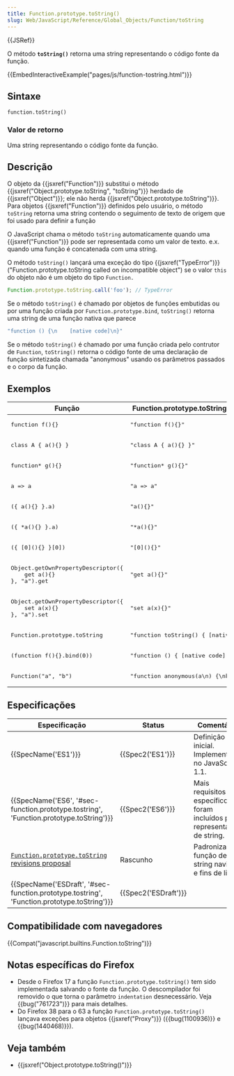 ```yaml
---
title: Function.prototype.toString()
slug: Web/JavaScript/Reference/Global_Objects/Function/toString
---
```

{{JSRef}}

O método **`toString()`** retorna uma string representando o código fonte da função.

{{EmbedInteractiveExample("pages/js/function-tostring.html")}}

## Sintaxe

```
function.toString()
```

### Valor de retorno

Uma string representando o código fonte da função.

## Descrição

O objeto da {{jsxref("Function")}} substitui o método {{jsxref("Object.prototype.toString", "toString")}} herdado de {{jsxref("Object")}}; ele não herda {{jsxref("Object.prototype.toString")}}. Para objetos {{jsxref("Function")}} definidos pelo usuário, o método `toString` retorna uma string contendo o seguimento de texto de origem que foi usado para definir a função

O JavaScript chama o método `toString` automaticamente quando uma {{jsxref("Function")}} pode ser representada como um valor de texto. e.x. quando uma função é concatenada com uma string.

O método `toString()` lançará uma exceção do tipo {{jsxref("TypeError")}} ("Function.prototype.toString called on incompatible object") se o valor `this` do objeto não é um objeto do tipo `Function.`

```js example-bad
Function.prototype.toString.call('foo'); // TypeError
```

Se o método `toString()` é chamado por objetos de funções embutidas ou por uma função criada por `Function.prototype.bind`, `toString()` retorna uma string de uma função nativa que parece

```js
"function () {\n    [native code]\n}"
```

Se o método `toString()` é chamado por uma função criada pelo contrutor de `Function`, `toString()` retorna o código fonte de uma declaração de função sintetizada chamada "anonymous" usando os parâmetros passados e o corpo da função.

## Exemplos

<table class="standard-table">
  <thead>
    <tr>
      <th scope="col">Função</th>
      <th scope="col">Function.prototype.toString resultado</th>
    </tr>
  </thead>
  <tbody>
    <tr>
      <td><pre class="notranslate">function f(){}</pre></td>
      <td><pre class="notranslate">"function f(){}"</pre></td>
    </tr>
    <tr>
      <td><pre class="notranslate">class A { a(){} }</pre></td>
      <td><pre class="notranslate">"class A { a(){} }"</pre></td>
    </tr>
    <tr>
      <td><pre class="notranslate">function* g(){}</pre></td>
      <td><pre class="notranslate">"function* g(){}"</pre></td>
    </tr>
    <tr>
      <td><pre class="notranslate">a => a</pre></td>
      <td><pre class="notranslate">"a => a"</pre></td>
    </tr>
    <tr>
      <td><pre class="notranslate">({ a(){} }.a)</pre></td>
      <td><pre class="notranslate">"a(){}"</pre></td>
    </tr>
    <tr>
      <td><pre class="notranslate">({ *a(){} }.a)</pre></td>
      <td><pre class="notranslate">"*a(){}"</pre></td>
    </tr>
    <tr>
      <td><pre class="notranslate">({ [0](){} }[0])</pre></td>
      <td><pre class="notranslate">"[0](){}"</pre></td>
    </tr>
    <tr>
      <td>
        <pre class="notranslate">
Object.getOwnPropertyDescriptor({
    get a(){}
}, "a").get</pre
        >
      </td>
      <td><pre class="notranslate">"get a(){}"</pre></td>
    </tr>
    <tr>
      <td>
        <pre class="notranslate">
Object.getOwnPropertyDescriptor({
    set a(x){}
}, "a").set</pre
        >
      </td>
      <td><pre class="notranslate">"set a(x){}"</pre></td>
    </tr>
    <tr>
      <td><pre class="notranslate">Function.prototype.toString</pre></td>
      <td>
        <pre class="notranslate">"function toString() { [native code] }"</pre>
      </td>
    </tr>
    <tr>
      <td><pre class="notranslate">(function f(){}.bind(0))</pre></td>
      <td><pre class="notranslate">"function () { [native code] }"</pre></td>
    </tr>
    <tr>
      <td><pre class="notranslate">Function("a", "b")</pre></td>
      <td><pre class="notranslate">"function anonymous(a\n) {\nb\n}"</pre></td>
    </tr>
  </tbody>
</table>

## Especificações

| Especificação                                                                                                                     | Status                       | Comentário                                                                |
| --------------------------------------------------------------------------------------------------------------------------------- | ---------------------------- | ------------------------------------------------------------------------- |
| {{SpecName('ES1')}}                                                                                                          | {{Spec2('ES1')}}         | Definição inicial. Implementado no JavaScript 1.1.                        |
| {{SpecName('ES6', '#sec-function.prototype.tostring', 'Function.prototype.toString')}}              | {{Spec2('ES6')}}         | Mais requisitos específicos foram incluídos para representação de string. |
| [`Function.prototype.toString` revisions proposal](https://tc39.github.io/Function-prototype-toString-revision/#sec-introduction) | Rascunho                     | Padroniza a função de string navida e fins de linha.                      |
| {{SpecName('ESDraft', '#sec-function.prototype.tostring', 'Function.prototype.toString')}}          | {{Spec2('ESDraft')}} |                                                                           |

## Compatibilidade com navegadores

{{Compat("javascript.builtins.Function.toString")}}

## Notas específicas do Firefox

- Desde o Firefox 17 a função `Function.prototype.toString()` tem sido implementada salvando o fonte da função. O descompilador foi removido o que torna o parâmetro `indentation` desnecessário. Veja {{bug("761723")}} para mais detalhes.
- Do Firefox 38 para o 63 a função `Function.prototype.toString()` lançava exceções para objetos {{jsxref("Proxy")}} ({{bug(1100936)}} e {{bug(1440468)}}).

## Veja também

- {{jsxref("Object.prototype.toString()")}}
